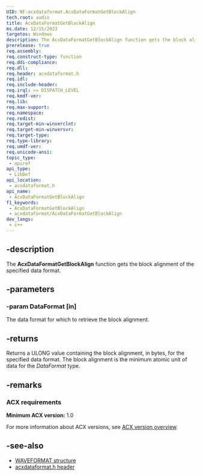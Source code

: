 ```yaml
---
UID: NF:acxdataformat.AcxDataFormatGetBlockAlign
tech.root: audio
title: AcxDataFormatGetBlockAlign
ms.date: 12/15/2022
targetos: Windows
description: The AcxDataFormatGetBlockAlign function gets the block alignment of the specified data format.
prerelease: true
req.assembly: 
req.construct-type: function
req.ddi-compliance: 
req.dll: 
req.header: acxdataformat.h
req.idl: 
req.include-header: 
req.irql: <= DISPATCH_LEVEL
req.kmdf-ver: 
req.lib: 
req.max-support: 
req.namespace: 
req.redist: 
req.target-min-winverclnt: 
req.target-min-winversvr: 
req.target-type: 
req.type-library: 
req.umdf-ver: 
req.unicode-ansi: 
topic_type:
 - apiref
api_type:
 - LibDef
api_location:
 - acxdataformat.h
api_name:
 - AcxDataFormatGetBlockAlign
f1_keywords:
 - AcxDataFormatGetBlockAlign
 - acxdataformat/AcxDataFormatGetBlockAlign
dev_langs:
 - c++
---
```


## -description

The **AcxDataFormatGetBlockAlign** function gets the block alignment of the specified data format.

## -parameters

### -param DataFormat [in]

The data format for which to retrieve the block alignment.

## -returns

Returns a ULONG value containing the block alignment, in bytes, for the specified data format. The block alignment is the minimum atomic unit of data for the *DataFormat* type.

## -remarks

### ACX requirements

**Minimum ACX version:** 1.0

For more information about ACX versions, see [ACX version overview](/windows-hardware/drivers/audio/acx-version-overview).

## -see-also

- [WAVEFORMAT structure](/windows/win32/api/mmreg/ns-mmreg-waveformat)
- [acxdataformat.h header](index.md)
